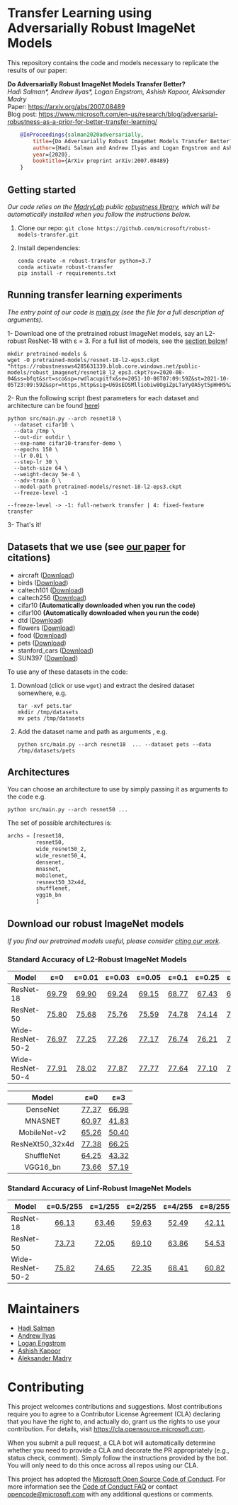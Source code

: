 # Transfer Learning using Adversarially Robust ImageNet Models

This repository contains the code and models necessary to replicate the results of our paper:

**Do Adversarially Robust ImageNet Models Transfer Better?** <br>
*Hadi Salman\*, Andrew Ilyas\*, Logan Engstrom, Ashish Kapoor, Aleksander Madry* <br>
Paper: https://arxiv.org/abs/2007.08489 <br>
Blog post:  https://www.microsoft.com/en-us/research/blog/adversarial-robustness-as-a-prior-for-better-transfer-learning/ <br>

```bibtex
    @InProceedings{salman2020adversarially,
        title={Do Adversarially Robust ImageNet Models Transfer Better?},
        author={Hadi Salman and Andrew Ilyas and Logan Engstrom and Ashish Kapoor and Aleksander Madry},
        year={2020},
        booktitle={ArXiv preprint arXiv:2007.08489}
    }
```

## Getting started
*Our code relies on the [MadryLab](http://madry-lab.ml/) public [robustness library](https://github.com/MadryLab/robustness), which will be automatically installed when you follow the instructions below.*
1.  Clone our repo: `git clone https://github.com/microsoft/robust-models-transfer.git`

2.  Install dependencies:
    ```
    conda create -n robust-transfer python=3.7
    conda activate robust-transfer
    pip install -r requirements.txt
    ```


## Running transfer learning experiments
*The entry point of our code is [main.py](src/main.py) (see the file for a full description of arguments).*

1- Download one of the pretrained robust ImageNet models, say an L2-robust ResNet-18 with &epsilon; = 3. For a full list of models, see the [section below](#download-our-robust-imagenet-models)!
  ```
  mkdir pretrained-models & 
  wget -O pretrained-models/resnet-18-l2-eps3.ckpt "https://robustnessws4285631339.blob.core.windows.net/public-models/robust_imagenet/resnet18_l2_eps3.ckpt?sv=2020-08-04&ss=bfqt&srt=sco&sp=rwdlacupitfx&se=2051-10-06T07:09:59Z&st=2021-10-05T23:09:59Z&spr=https,http&sig=U69sEOSMlliobiw8OgiZpLTaYyOA5yt5pHHH5%2FKUYgI%3D"
  ```
2- Run the following script (best parameters for each dataset and architecture can be found [here](best_params_per_dataset_per_arch.md))
  ```
  python src/main.py --arch resnet18 \
    --dataset cifar10 \
    --data /tmp \
    --out-dir outdir \
    --exp-name cifar10-transfer-demo \
    --epochs 150 \
    --lr 0.01 \
    --step-lr 30 \
    --batch-size 64 \
    --weight-decay 5e-4 \
    --adv-train 0 \
    --model-path pretrained-models/resnet-18-l2-eps3.ckpt
    --freeze-level -1
  ```
`--freeze-level -> -1: full-network transfer | 4: fixed-feature transfer`

3- That's it!

## Datasets that we use (see [our paper](https://arxiv.org/abs/2007.08489) for citations) 
* aircraft ([Download]( https://robustnessws4285631339.blob.core.windows.net/public-datasets/fgvc-aircraft-2013b.tar.gz?sv=2020-08-04&ss=bfqt&srt=sco&sp=rwdlacupitfx&se=2051-10-06T07:09:59Z&st=2021-10-05T23:09:59Z&spr=https,http&sig=U69sEOSMlliobiw8OgiZpLTaYyOA5yt5pHHH5%2FKUYgI%3D
))
* birds ([Download]( https://robustnessws4285631339.blob.core.windows.net/public-datasets/birdsnap.tar?sv=2020-08-04&ss=bfqt&srt=sco&sp=rwdlacupitfx&se=2051-10-06T07:09:59Z&st=2021-10-05T23:09:59Z&spr=https,http&sig=U69sEOSMlliobiw8OgiZpLTaYyOA5yt5pHHH5%2FKUYgI%3D
))
* caltech101 ([Download]( https://robustnessws4285631339.blob.core.windows.net/public-datasets/caltech101.tar?sv=2020-08-04&ss=bfqt&srt=sco&sp=rwdlacupitfx&se=2051-10-06T07:09:59Z&st=2021-10-05T23:09:59Z&spr=https,http&sig=U69sEOSMlliobiw8OgiZpLTaYyOA5yt5pHHH5%2FKUYgI%3D
))
* caltech256 ([Download]( https://robustnessws4285631339.blob.core.windows.net/public-datasets/caltech256.tar?sv=2020-08-04&ss=bfqt&srt=sco&sp=rwdlacupitfx&se=2051-10-06T07:09:59Z&st=2021-10-05T23:09:59Z&spr=https,http&sig=U69sEOSMlliobiw8OgiZpLTaYyOA5yt5pHHH5%2FKUYgI%3D
))
* cifar10 **(Automatically downloaded when you run the code)**
* cifar100 **(Automatically downloaded when you run the code)**
* dtd ([Download]( https://robustnessws4285631339.blob.core.windows.net/public-datasets/dtd.tar?sv=2020-08-04&ss=bfqt&srt=sco&sp=rwdlacupitfx&se=2051-10-06T07:09:59Z&st=2021-10-05T23:09:59Z&spr=https,http&sig=U69sEOSMlliobiw8OgiZpLTaYyOA5yt5pHHH5%2FKUYgI%3D
))
* flowers ([Download]( https://robustnessws4285631339.blob.core.windows.net/public-datasets/flowers.tar?sv=2020-08-04&ss=bfqt&srt=sco&sp=rwdlacupitfx&se=2051-10-06T07:09:59Z&st=2021-10-05T23:09:59Z&spr=https,http&sig=U69sEOSMlliobiw8OgiZpLTaYyOA5yt5pHHH5%2FKUYgI%3D
))
* food ([Download]( https://robustnessws4285631339.blob.core.windows.net/public-datasets/food.tar?sv=2020-08-04&ss=bfqt&srt=sco&sp=rwdlacupitfx&se=2051-10-06T07:09:59Z&st=2021-10-05T23:09:59Z&spr=https,http&sig=U69sEOSMlliobiw8OgiZpLTaYyOA5yt5pHHH5%2FKUYgI%3D
))
* pets ([Download]( https://robustnessws4285631339.blob.core.windows.net/public-datasets/pets.tar?sv=2020-08-04&ss=bfqt&srt=sco&sp=rwdlacupitfx&se=2051-10-06T07:09:59Z&st=2021-10-05T23:09:59Z&spr=https,http&sig=U69sEOSMlliobiw8OgiZpLTaYyOA5yt5pHHH5%2FKUYgI%3D
))
* stanford_cars ([Download]( https://robustnessws4285631339.blob.core.windows.net/public-datasets/stanford_cars.tar?sv=2020-08-04&ss=bfqt&srt=sco&sp=rwdlacupitfx&se=2051-10-06T07:09:59Z&st=2021-10-05T23:09:59Z&spr=https,http&sig=U69sEOSMlliobiw8OgiZpLTaYyOA5yt5pHHH5%2FKUYgI%3D
))
* SUN397 ([Download]( https://robustnessws4285631339.blob.core.windows.net/public-datasets/SUN397.tar?sv=2020-08-04&ss=bfqt&srt=sco&sp=rwdlacupitfx&se=2051-10-06T07:09:59Z&st=2021-10-05T23:09:59Z&spr=https,http&sig=U69sEOSMlliobiw8OgiZpLTaYyOA5yt5pHHH5%2FKUYgI%3D
))

To use any of these datasets in the code:
1. Download (click or use `wget`) and extract the desired dataset somewhere, e.g. 
    ```
    tar -xvf pets.tar
    mkdir /tmp/datasets
    mv pets /tmp/datasets
    ```
2. Add the dataset name and path as arguments , e.g. 
    ```
    python src/main.py --arch resnet18  ... --dataset pets --data /tmp/datasets/pets
    ```

## Architectures
You can choose an architecture to use by simply passing it as arguments to the code e.g. 
```
python src/main.py --arch resnet50 ...
```
The set of possible architectures is:

```python
archs = [resnet18, 
         resnet50, 
         wide_resnet50_2, 
         wide_resnet50_4, 
         densenet,
         mnasnet,
         mobilenet,
         resnext50_32x4d,
         shufflenet,
         vgg16_bn
         ]
```

## Download our robust ImageNet models
*If you find our pretrained models useful, please consider [citing our work](#transfer-learning-using-adversarially-robust-imagenet-models).*

### Standard Accuracy of L2-Robust ImageNet Models 

|Model|&epsilon;=0|&epsilon;=0.01|&epsilon;=0.03|&epsilon;=0.05|&epsilon;=0.1|&epsilon;=0.25|&epsilon;=0.5|&epsilon;=1.0|&epsilon;=3.0|&epsilon;=5.0|
|---|:---:|:---:|:---:|:---:|:---:|:---:|:---:|:---:|:---:|:---:|
|ResNet-18 |[69.79](https://robustnessws4285631339.blob.core.windows.net/public-models/robust_imagenet/resnet18_l2_eps0.ckpt?sv=2020-08-04&ss=bfqt&srt=sco&sp=rwdlacupitfx&se=2051-10-06T07:09:59Z&st=2021-10-05T23:09:59Z&spr=https,http&sig=U69sEOSMlliobiw8OgiZpLTaYyOA5yt5pHHH5%2FKUYgI%3D)  | [69.90](https://robustnessws4285631339.blob.core.windows.net/public-models/robust_imagenet/resnet18_l2_eps0.01.ckpt?sv=2020-08-04&ss=bfqt&srt=sco&sp=rwdlacupitfx&se=2051-10-06T07:09:59Z&st=2021-10-05T23:09:59Z&spr=https,http&sig=U69sEOSMlliobiw8OgiZpLTaYyOA5yt5pHHH5%2FKUYgI%3D) | [69.24](https://robustnessws4285631339.blob.core.windows.net/public-models/robust_imagenet/resnet18_l2_eps0.03.ckpt?sv=2020-08-04&ss=bfqt&srt=sco&sp=rwdlacupitfx&se=2051-10-06T07:09:59Z&st=2021-10-05T23:09:59Z&spr=https,http&sig=U69sEOSMlliobiw8OgiZpLTaYyOA5yt5pHHH5%2FKUYgI%3D) | [69.15](https://robustnessws4285631339.blob.core.windows.net/public-models/robust_imagenet/resnet18_l2_eps0.05.ckpt?sv=2020-08-04&ss=bfqt&srt=sco&sp=rwdlacupitfx&se=2051-10-06T07:09:59Z&st=2021-10-05T23:09:59Z&spr=https,http&sig=U69sEOSMlliobiw8OgiZpLTaYyOA5yt5pHHH5%2FKUYgI%3D) | [68.77](https://robustnessws4285631339.blob.core.windows.net/public-models/robust_imagenet/resnet18_l2_eps0.1.ckpt?sv=2020-08-04&ss=bfqt&srt=sco&sp=rwdlacupitfx&se=2051-10-06T07:09:59Z&st=2021-10-05T23:09:59Z&spr=https,http&sig=U69sEOSMlliobiw8OgiZpLTaYyOA5yt5pHHH5%2FKUYgI%3D) | [67.43](https://robustnessws4285631339.blob.core.windows.net/public-models/robust_imagenet/resnet18_l2_eps0.25.ckpt?sv=2020-08-04&ss=bfqt&srt=sco&sp=rwdlacupitfx&se=2051-10-06T07:09:59Z&st=2021-10-05T23:09:59Z&spr=https,http&sig=U69sEOSMlliobiw8OgiZpLTaYyOA5yt5pHHH5%2FKUYgI%3D) | [65.49](https://robustnessws4285631339.blob.core.windows.net/public-models/robust_imagenet/resnet18_l2_eps0.5.ckpt?sv=2020-08-04&ss=bfqt&srt=sco&sp=rwdlacupitfx&se=2051-10-06T07:09:59Z&st=2021-10-05T23:09:59Z&spr=https,http&sig=U69sEOSMlliobiw8OgiZpLTaYyOA5yt5pHHH5%2FKUYgI%3D) | [62.32](https://robustnessws4285631339.blob.core.windows.net/public-models/robust_imagenet/resnet18_l2_eps1.ckpt?sv=2020-08-04&ss=bfqt&srt=sco&sp=rwdlacupitfx&se=2051-10-06T07:09:59Z&st=2021-10-05T23:09:59Z&spr=https,http&sig=U69sEOSMlliobiw8OgiZpLTaYyOA5yt5pHHH5%2FKUYgI%3D) | [53.12](https://robustnessws4285631339.blob.core.windows.net/public-models/robust_imagenet/resnet18_l2_eps3.ckpt?sv=2020-08-04&ss=bfqt&srt=sco&sp=rwdlacupitfx&se=2051-10-06T07:09:59Z&st=2021-10-05T23:09:59Z&spr=https,http&sig=U69sEOSMlliobiw8OgiZpLTaYyOA5yt5pHHH5%2FKUYgI%3D) | [45.59](https://robustnessws4285631339.blob.core.windows.net/public-models/robust_imagenet/resnet18_l2_eps5.ckpt?sv=2020-08-04&ss=bfqt&srt=sco&sp=rwdlacupitfx&se=2051-10-06T07:09:59Z&st=2021-10-05T23:09:59Z&spr=https,http&sig=U69sEOSMlliobiw8OgiZpLTaYyOA5yt5pHHH5%2FKUYgI%3D)
ResNet-50|[75.80](https://robustnessws4285631339.blob.core.windows.net/public-models/robust_imagenet/resnet50_l2_eps0.ckpt?sv=2020-08-04&ss=bfqt&srt=sco&sp=rwdlacupitfx&se=2051-10-06T07:09:59Z&st=2021-10-05T23:09:59Z&spr=https,http&sig=U69sEOSMlliobiw8OgiZpLTaYyOA5yt5pHHH5%2FKUYgI%3D) | [75.68](https://robustnessws4285631339.blob.core.windows.net/public-models/robust_imagenet/resnet50_l2_eps0.01.ckpt?sv=2020-08-04&ss=bfqt&srt=sco&sp=rwdlacupitfx&se=2051-10-06T07:09:59Z&st=2021-10-05T23:09:59Z&spr=https,http&sig=U69sEOSMlliobiw8OgiZpLTaYyOA5yt5pHHH5%2FKUYgI%3D) | [75.76](https://robustnessws4285631339.blob.core.windows.net/public-models/robust_imagenet/resnet50_l2_eps0.03.ckpt?sv=2020-08-04&ss=bfqt&srt=sco&sp=rwdlacupitfx&se=2051-10-06T07:09:59Z&st=2021-10-05T23:09:59Z&spr=https,http&sig=U69sEOSMlliobiw8OgiZpLTaYyOA5yt5pHHH5%2FKUYgI%3D) | [75.59](https://robustnessws4285631339.blob.core.windows.net/public-models/robust_imagenet/resnet50_l2_eps0.05.ckpt?sv=2020-08-04&ss=bfqt&srt=sco&sp=rwdlacupitfx&se=2051-10-06T07:09:59Z&st=2021-10-05T23:09:59Z&spr=https,http&sig=U69sEOSMlliobiw8OgiZpLTaYyOA5yt5pHHH5%2FKUYgI%3D) | [74.78](https://robustnessws4285631339.blob.core.windows.net/public-models/robust_imagenet/resnet50_l2_eps0.1.ckpt?sv=2020-08-04&ss=bfqt&srt=sco&sp=rwdlacupitfx&se=2051-10-06T07:09:59Z&st=2021-10-05T23:09:59Z&spr=https,http&sig=U69sEOSMlliobiw8OgiZpLTaYyOA5yt5pHHH5%2FKUYgI%3D) | [74.14](https://robustnessws4285631339.blob.core.windows.net/public-models/robust_imagenet/resnet50_l2_eps0.25.ckpt?sv=2020-08-04&ss=bfqt&srt=sco&sp=rwdlacupitfx&se=2051-10-06T07:09:59Z&st=2021-10-05T23:09:59Z&spr=https,http&sig=U69sEOSMlliobiw8OgiZpLTaYyOA5yt5pHHH5%2FKUYgI%3D) | [73.16](https://robustnessws4285631339.blob.core.windows.net/public-models/robust_imagenet/resnet50_l2_eps0.5.ckpt?sv=2020-08-04&ss=bfqt&srt=sco&sp=rwdlacupitfx&se=2051-10-06T07:09:59Z&st=2021-10-05T23:09:59Z&spr=https,http&sig=U69sEOSMlliobiw8OgiZpLTaYyOA5yt5pHHH5%2FKUYgI%3D) | [70.43](https://robustnessws4285631339.blob.core.windows.net/public-models/robust_imagenet/resnet50_l2_eps1.ckpt?sv=2020-08-04&ss=bfqt&srt=sco&sp=rwdlacupitfx&se=2051-10-06T07:09:59Z&st=2021-10-05T23:09:59Z&spr=https,http&sig=U69sEOSMlliobiw8OgiZpLTaYyOA5yt5pHHH5%2FKUYgI%3D) | [62.83](https://robustnessws4285631339.blob.core.windows.net/public-models/robust_imagenet/resnet50_l2_eps3.ckpt?sv=2020-08-04&ss=bfqt&srt=sco&sp=rwdlacupitfx&se=2051-10-06T07:09:59Z&st=2021-10-05T23:09:59Z&spr=https,http&sig=U69sEOSMlliobiw8OgiZpLTaYyOA5yt5pHHH5%2FKUYgI%3D) | [56.13](https://robustnessws4285631339.blob.core.windows.net/public-models/robust_imagenet/resnet50_l2_eps5.ckpt?sv=2020-08-04&ss=bfqt&srt=sco&sp=rwdlacupitfx&se=2051-10-06T07:09:59Z&st=2021-10-05T23:09:59Z&spr=https,http&sig=U69sEOSMlliobiw8OgiZpLTaYyOA5yt5pHHH5%2FKUYgI%3D)
Wide-ResNet-50-2|[76.97](https://robustnessws4285631339.blob.core.windows.net/public-models/robust_imagenet/wide_resnet50_2_l2_eps0.ckpt?sv=2020-08-04&ss=bfqt&srt=sco&sp=rwdlacupitfx&se=2051-10-06T07:09:59Z&st=2021-10-05T23:09:59Z&spr=https,http&sig=U69sEOSMlliobiw8OgiZpLTaYyOA5yt5pHHH5%2FKUYgI%3D) | [77.25](https://robustnessws4285631339.blob.core.windows.net/public-models/robust_imagenet/wide_resnet50_2_l2_eps0.01.ckpt?sv=2020-08-04&ss=bfqt&srt=sco&sp=rwdlacupitfx&se=2051-10-06T07:09:59Z&st=2021-10-05T23:09:59Z&spr=https,http&sig=U69sEOSMlliobiw8OgiZpLTaYyOA5yt5pHHH5%2FKUYgI%3D) | [77.26](https://robustnessws4285631339.blob.core.windows.net/public-models/robust_imagenet/wide_resnet50_2_l2_eps0.03.ckpt?sv=2020-08-04&ss=bfqt&srt=sco&sp=rwdlacupitfx&se=2051-10-06T07:09:59Z&st=2021-10-05T23:09:59Z&spr=https,http&sig=U69sEOSMlliobiw8OgiZpLTaYyOA5yt5pHHH5%2FKUYgI%3D) | [77.17](https://robustnessws4285631339.blob.core.windows.net/public-models/robust_imagenet/wide_resnet50_2_l2_eps0.05.ckpt?sv=2020-08-04&ss=bfqt&srt=sco&sp=rwdlacupitfx&se=2051-10-06T07:09:59Z&st=2021-10-05T23:09:59Z&spr=https,http&sig=U69sEOSMlliobiw8OgiZpLTaYyOA5yt5pHHH5%2FKUYgI%3D) | [76.74](https://robustnessws4285631339.blob.core.windows.net/public-models/robust_imagenet/wide_resnet50_2_l2_eps0.1.ckpt?sv=2020-08-04&ss=bfqt&srt=sco&sp=rwdlacupitfx&se=2051-10-06T07:09:59Z&st=2021-10-05T23:09:59Z&spr=https,http&sig=U69sEOSMlliobiw8OgiZpLTaYyOA5yt5pHHH5%2FKUYgI%3D) | [76.21](https://robustnessws4285631339.blob.core.windows.net/public-models/robust_imagenet/wide_resnet50_2_l2_eps0.25.ckpt?sv=2020-08-04&ss=bfqt&srt=sco&sp=rwdlacupitfx&se=2051-10-06T07:09:59Z&st=2021-10-05T23:09:59Z&spr=https,http&sig=U69sEOSMlliobiw8OgiZpLTaYyOA5yt5pHHH5%2FKUYgI%3D) | [75.11](https://robustnessws4285631339.blob.core.windows.net/public-models/robust_imagenet/wide_resnet50_2_l2_eps0.5.ckpt?sv=2020-08-04&ss=bfqt&srt=sco&sp=rwdlacupitfx&se=2051-10-06T07:09:59Z&st=2021-10-05T23:09:59Z&spr=https,http&sig=U69sEOSMlliobiw8OgiZpLTaYyOA5yt5pHHH5%2FKUYgI%3D) | [73.41](https://robustnessws4285631339.blob.core.windows.net/public-models/robust_imagenet/wide_resnet50_2_l2_eps1.ckpt?sv=2020-08-04&ss=bfqt&srt=sco&sp=rwdlacupitfx&se=2051-10-06T07:09:59Z&st=2021-10-05T23:09:59Z&spr=https,http&sig=U69sEOSMlliobiw8OgiZpLTaYyOA5yt5pHHH5%2FKUYgI%3D) | [66.90](https://robustnessws4285631339.blob.core.windows.net/public-models/robust_imagenet/wide_resnet50_2_l2_eps3.ckpt?sv=2020-08-04&ss=bfqt&srt=sco&sp=rwdlacupitfx&se=2051-10-06T07:09:59Z&st=2021-10-05T23:09:59Z&spr=https,http&sig=U69sEOSMlliobiw8OgiZpLTaYyOA5yt5pHHH5%2FKUYgI%3D) | [60.94](https://robustnessws4285631339.blob.core.windows.net/public-models/robust_imagenet/wide_resnet50_2_l2_eps5.ckpt?sv=2020-08-04&ss=bfqt&srt=sco&sp=rwdlacupitfx&se=2051-10-06T07:09:59Z&st=2021-10-05T23:09:59Z&spr=https,http&sig=U69sEOSMlliobiw8OgiZpLTaYyOA5yt5pHHH5%2FKUYgI%3D)
Wide-ResNet-50-4|[77.91](https://robustnessws4285631339.blob.core.windows.net/public-models/robust_imagenet/wide_resnet50_4_l2_eps0.ckpt?sv=2020-08-04&ss=bfqt&srt=sco&sp=rwdlacupitfx&se=2051-10-06T07:09:59Z&st=2021-10-05T23:09:59Z&spr=https,http&sig=U69sEOSMlliobiw8OgiZpLTaYyOA5yt5pHHH5%2FKUYgI%3D) |[78.02](https://robustnessws4285631339.blob.core.windows.net/public-models/robust_imagenet/wide_resnet50_4_l2_eps0.01.ckpt?sv=2020-08-04&ss=bfqt&srt=sco&sp=rwdlacupitfx&se=2051-10-06T07:09:59Z&st=2021-10-05T23:09:59Z&spr=https,http&sig=U69sEOSMlliobiw8OgiZpLTaYyOA5yt5pHHH5%2FKUYgI%3D)|[77.87](https://robustnessws4285631339.blob.core.windows.net/public-models/robust_imagenet/wide_resnet50_4_l2_eps0.03.ckpt?sv=2020-08-04&ss=bfqt&srt=sco&sp=rwdlacupitfx&se=2051-10-06T07:09:59Z&st=2021-10-05T23:09:59Z&spr=https,http&sig=U69sEOSMlliobiw8OgiZpLTaYyOA5yt5pHHH5%2FKUYgI%3D)|[77.77](https://robustnessws4285631339.blob.core.windows.net/public-models/robust_imagenet/wide_resnet50_4_l2_eps0.05.ckpt?sv=2020-08-04&ss=bfqt&srt=sco&sp=rwdlacupitfx&se=2051-10-06T07:09:59Z&st=2021-10-05T23:09:59Z&spr=https,http&sig=U69sEOSMlliobiw8OgiZpLTaYyOA5yt5pHHH5%2FKUYgI%3D)|[77.64](https://robustnessws4285631339.blob.core.windows.net/public-models/robust_imagenet/wide_resnet50_4_l2_eps0.1.ckpt?sv=2020-08-04&ss=bfqt&srt=sco&sp=rwdlacupitfx&se=2051-10-06T07:09:59Z&st=2021-10-05T23:09:59Z&spr=https,http&sig=U69sEOSMlliobiw8OgiZpLTaYyOA5yt5pHHH5%2FKUYgI%3D)|[77.10](https://robustnessws4285631339.blob.core.windows.net/public-models/robust_imagenet/wide_resnet50_4_l2_eps0.25.ckpt?sv=2020-08-04&ss=bfqt&srt=sco&sp=rwdlacupitfx&se=2051-10-06T07:09:59Z&st=2021-10-05T23:09:59Z&spr=https,http&sig=U69sEOSMlliobiw8OgiZpLTaYyOA5yt5pHHH5%2FKUYgI%3D)|[76.52](https://robustnessws4285631339.blob.core.windows.net/public-models/robust_imagenet/wide_resnet50_4_l2_eps0.5.ckpt?sv=2020-08-04&ss=bfqt&srt=sco&sp=rwdlacupitfx&se=2051-10-06T07:09:59Z&st=2021-10-05T23:09:59Z&spr=https,http&sig=U69sEOSMlliobiw8OgiZpLTaYyOA5yt5pHHH5%2FKUYgI%3D)| [75.51](https://robustnessws4285631339.blob.core.windows.net/public-models/robust_imagenet/wide_resnet50_4_l2_eps1.ckpt?sv=2020-08-04&ss=bfqt&srt=sco&sp=rwdlacupitfx&se=2051-10-06T07:09:59Z&st=2021-10-05T23:09:59Z&spr=https,http&sig=U69sEOSMlliobiw8OgiZpLTaYyOA5yt5pHHH5%2FKUYgI%3D) | [69.67](https://robustnessws4285631339.blob.core.windows.net/public-models/robust_imagenet/wide_resnet50_4_l2_eps3.ckpt?sv=2020-08-04&ss=bfqt&srt=sco&sp=rwdlacupitfx&se=2051-10-06T07:09:59Z&st=2021-10-05T23:09:59Z&spr=https,http&sig=U69sEOSMlliobiw8OgiZpLTaYyOA5yt5pHHH5%2FKUYgI%3D)|[65.20](https://robustnessws4285631339.blob.core.windows.net/public-models/robust_imagenet/wide_resnet50_4_l2_eps5.ckpt?sv=2020-08-04&ss=bfqt&srt=sco&sp=rwdlacupitfx&se=2051-10-06T07:09:59Z&st=2021-10-05T23:09:59Z&spr=https,http&sig=U69sEOSMlliobiw8OgiZpLTaYyOA5yt5pHHH5%2FKUYgI%3D)


|Model | &epsilon;=0|&epsilon;=3|
|:-----:|:-----:|:-----:|
 DenseNet |[77.37](https://robustnessws4285631339.blob.core.windows.net/public-models/robust_imagenet/densenet_l2_eps0.ckpt?sv=2020-08-04&ss=bfqt&srt=sco&sp=rwdlacupitfx&se=2051-10-06T07:09:59Z&st=2021-10-05T23:09:59Z&spr=https,http&sig=U69sEOSMlliobiw8OgiZpLTaYyOA5yt5pHHH5%2FKUYgI%3D) | [66.98](https://robustnessws4285631339.blob.core.windows.net/public-models/robust_imagenet/densenet_l2_eps3.ckpt?sv=2020-08-04&ss=bfqt&srt=sco&sp=rwdlacupitfx&se=2051-10-06T07:09:59Z&st=2021-10-05T23:09:59Z&spr=https,http&sig=U69sEOSMlliobiw8OgiZpLTaYyOA5yt5pHHH5%2FKUYgI%3D)
MNASNET|[60.97](https://robustnessws4285631339.blob.core.windows.net/public-models/robust_imagenet/mnasnet_l2_eps0.ckpt?sv=2020-08-04&ss=bfqt&srt=sco&sp=rwdlacupitfx&se=2051-10-06T07:09:59Z&st=2021-10-05T23:09:59Z&spr=https,http&sig=U69sEOSMlliobiw8OgiZpLTaYyOA5yt5pHHH5%2FKUYgI%3D) | [41.83](https://robustnessws4285631339.blob.core.windows.net/public-models/robust_imagenet/mnasnet_l2_eps3.ckpt?sv=2020-08-04&ss=bfqt&srt=sco&sp=rwdlacupitfx&se=2051-10-06T07:09:59Z&st=2021-10-05T23:09:59Z&spr=https,http&sig=U69sEOSMlliobiw8OgiZpLTaYyOA5yt5pHHH5%2FKUYgI%3D)
MobileNet-v2|[65.26](https://robustnessws4285631339.blob.core.windows.net/public-models/robust_imagenet/mobilenet_l2_eps0.ckpt?sv=2020-08-04&ss=bfqt&srt=sco&sp=rwdlacupitfx&se=2051-10-06T07:09:59Z&st=2021-10-05T23:09:59Z&spr=https,http&sig=U69sEOSMlliobiw8OgiZpLTaYyOA5yt5pHHH5%2FKUYgI%3D) | [50.40](https://robustnessws4285631339.blob.core.windows.net/public-models/robust_imagenet/mobilenet_l2_eps3.ckpt?sv=2020-08-04&ss=bfqt&srt=sco&sp=rwdlacupitfx&se=2051-10-06T07:09:59Z&st=2021-10-05T23:09:59Z&spr=https,http&sig=U69sEOSMlliobiw8OgiZpLTaYyOA5yt5pHHH5%2FKUYgI%3D)
ResNeXt50_32x4d|[77.38](https://robustnessws4285631339.blob.core.windows.net/public-models/robust_imagenet/resnext50_32x4d_l2_eps0.ckpt?sv=2020-08-04&ss=bfqt&srt=sco&sp=rwdlacupitfx&se=2051-10-06T07:09:59Z&st=2021-10-05T23:09:59Z&spr=https,http&sig=U69sEOSMlliobiw8OgiZpLTaYyOA5yt5pHHH5%2FKUYgI%3D) | [66.25](https://robustnessws4285631339.blob.core.windows.net/public-models/robust_imagenet/resnext50_32x4d_l2_eps3.ckpt?sv=2020-08-04&ss=bfqt&srt=sco&sp=rwdlacupitfx&se=2051-10-06T07:09:59Z&st=2021-10-05T23:09:59Z&spr=https,http&sig=U69sEOSMlliobiw8OgiZpLTaYyOA5yt5pHHH5%2FKUYgI%3D)
ShuffleNet|[64.25](https://robustnessws4285631339.blob.core.windows.net/public-models/robust_imagenet/shufflenet_l2_eps0.ckpt?sv=2020-08-04&ss=bfqt&srt=sco&sp=rwdlacupitfx&se=2051-10-06T07:09:59Z&st=2021-10-05T23:09:59Z&spr=https,http&sig=U69sEOSMlliobiw8OgiZpLTaYyOA5yt5pHHH5%2FKUYgI%3D) | [43.32](https://robustnessws4285631339.blob.core.windows.net/public-models/robust_imagenet/shufflenet_l2_eps3.ckpt?sv=2020-08-04&ss=bfqt&srt=sco&sp=rwdlacupitfx&se=2051-10-06T07:09:59Z&st=2021-10-05T23:09:59Z&spr=https,http&sig=U69sEOSMlliobiw8OgiZpLTaYyOA5yt5pHHH5%2FKUYgI%3D)
VGG16_bn|[73.66](https://robustnessws4285631339.blob.core.windows.net/public-models/robust_imagenet/vgg16_bn_l2_eps0.ckpt?sv=2020-08-04&ss=bfqt&srt=sco&sp=rwdlacupitfx&se=2051-10-06T07:09:59Z&st=2021-10-05T23:09:59Z&spr=https,http&sig=U69sEOSMlliobiw8OgiZpLTaYyOA5yt5pHHH5%2FKUYgI%3D) | [57.19](https://robustnessws4285631339.blob.core.windows.net/public-models/robust_imagenet/vgg16_bn_l2_eps3.ckpt?sv=2020-08-04&ss=bfqt&srt=sco&sp=rwdlacupitfx&se=2051-10-06T07:09:59Z&st=2021-10-05T23:09:59Z&spr=https,http&sig=U69sEOSMlliobiw8OgiZpLTaYyOA5yt5pHHH5%2FKUYgI%3D)

### Standard Accuracy of Linf-Robust ImageNet Models
|Model|&epsilon;=0.5/255|&epsilon;=1/255|&epsilon;=2/255|&epsilon;=4/255|&epsilon;=8/255|
|---|:---:|:---:|:---:|:---:|:---:|
|ResNet-18|[66.13](https://robustnessws4285631339.blob.core.windows.net/public-models/robust_imagenet/resnet18_linf_eps0.5.ckpt?sv=2020-08-04&ss=bfqt&srt=sco&sp=rwdlacupitfx&se=2051-10-06T07:09:59Z&st=2021-10-05T23:09:59Z&spr=https,http&sig=U69sEOSMlliobiw8OgiZpLTaYyOA5yt5pHHH5%2FKUYgI%3D) | [63.46](https://robustnessws4285631339.blob.core.windows.net/public-models/robust_imagenet/resnet18_linf_eps1.0.ckpt?sv=2020-08-04&ss=bfqt&srt=sco&sp=rwdlacupitfx&se=2051-10-06T07:09:59Z&st=2021-10-05T23:09:59Z&spr=https,http&sig=U69sEOSMlliobiw8OgiZpLTaYyOA5yt5pHHH5%2FKUYgI%3D) | [59.63](https://robustnessws4285631339.blob.core.windows.net/public-models/robust_imagenet/resnet18_linf_eps2.0.ckpt?sv=2020-08-04&ss=bfqt&srt=sco&sp=rwdlacupitfx&se=2051-10-06T07:09:59Z&st=2021-10-05T23:09:59Z&spr=https,http&sig=U69sEOSMlliobiw8OgiZpLTaYyOA5yt5pHHH5%2FKUYgI%3D) | [52.49](https://robustnessws4285631339.blob.core.windows.net/public-models/robust_imagenet/resnet18_linf_eps4.0.ckpt?sv=2020-08-04&ss=bfqt&srt=sco&sp=rwdlacupitfx&se=2051-10-06T07:09:59Z&st=2021-10-05T23:09:59Z&spr=https,http&sig=U69sEOSMlliobiw8OgiZpLTaYyOA5yt5pHHH5%2FKUYgI%3D) | [42.11](https://robustnessws4285631339.blob.core.windows.net/public-models/robust_imagenet/resnet18_linf_eps8.0.ckpt?sv=2020-08-04&ss=bfqt&srt=sco&sp=rwdlacupitfx&se=2051-10-06T07:09:59Z&st=2021-10-05T23:09:59Z&spr=https,http&sig=U69sEOSMlliobiw8OgiZpLTaYyOA5yt5pHHH5%2FKUYgI%3D) 
ResNet-50 |[73.73](https://robustnessws4285631339.blob.core.windows.net/public-models/robust_imagenet/resnet50_linf_eps0.5.ckpt?sv=2020-08-04&ss=bfqt&srt=sco&sp=rwdlacupitfx&se=2051-10-06T07:09:59Z&st=2021-10-05T23:09:59Z&spr=https,http&sig=U69sEOSMlliobiw8OgiZpLTaYyOA5yt5pHHH5%2FKUYgI%3D) | [72.05](https://robustnessws4285631339.blob.core.windows.net/public-models/robust_imagenet/resnet50_linf_eps1.0.ckpt?sv=2020-08-04&ss=bfqt&srt=sco&sp=rwdlacupitfx&se=2051-10-06T07:09:59Z&st=2021-10-05T23:09:59Z&spr=https,http&sig=U69sEOSMlliobiw8OgiZpLTaYyOA5yt5pHHH5%2FKUYgI%3D) | [69.10](https://robustnessws4285631339.blob.core.windows.net/public-models/robust_imagenet/resnet50_linf_eps2.0.ckpt?sv=2020-08-04&ss=bfqt&srt=sco&sp=rwdlacupitfx&se=2051-10-06T07:09:59Z&st=2021-10-05T23:09:59Z&spr=https,http&sig=U69sEOSMlliobiw8OgiZpLTaYyOA5yt5pHHH5%2FKUYgI%3D) | [63.86](https://robustnessws4285631339.blob.core.windows.net/public-models/robust_imagenet/resnet50_linf_eps4.0.ckpt?sv=2020-08-04&ss=bfqt&srt=sco&sp=rwdlacupitfx&se=2051-10-06T07:09:59Z&st=2021-10-05T23:09:59Z&spr=https,http&sig=U69sEOSMlliobiw8OgiZpLTaYyOA5yt5pHHH5%2FKUYgI%3D) | [54.53](https://robustnessws4285631339.blob.core.windows.net/public-models/robust_imagenet/resnet50_linf_eps8.0.ckpt?sv=2020-08-04&ss=bfqt&srt=sco&sp=rwdlacupitfx&se=2051-10-06T07:09:59Z&st=2021-10-05T23:09:59Z&spr=https,http&sig=U69sEOSMlliobiw8OgiZpLTaYyOA5yt5pHHH5%2FKUYgI%3D)
Wide-ResNet-50-2 |[75.82](https://robustnessws4285631339.blob.core.windows.net/public-models/robust_imagenet/wide_resnet50_2_linf_eps0.5.ckpt?sv=2020-08-04&ss=bfqt&srt=sco&sp=rwdlacupitfx&se=2051-10-06T07:09:59Z&st=2021-10-05T23:09:59Z&spr=https,http&sig=U69sEOSMlliobiw8OgiZpLTaYyOA5yt5pHHH5%2FKUYgI%3D) | [74.65](https://robustnessws4285631339.blob.core.windows.net/public-models/robust_imagenet/wide_resnet50_2_linf_eps1.0.ckpt?sv=2020-08-04&ss=bfqt&srt=sco&sp=rwdlacupitfx&se=2051-10-06T07:09:59Z&st=2021-10-05T23:09:59Z&spr=https,http&sig=U69sEOSMlliobiw8OgiZpLTaYyOA5yt5pHHH5%2FKUYgI%3D) | [72.35](https://robustnessws4285631339.blob.core.windows.net/public-models/robust_imagenet/wide_resnet50_2_linf_eps2.0.ckpt?sv=2020-08-04&ss=bfqt&srt=sco&sp=rwdlacupitfx&se=2051-10-06T07:09:59Z&st=2021-10-05T23:09:59Z&spr=https,http&sig=U69sEOSMlliobiw8OgiZpLTaYyOA5yt5pHHH5%2FKUYgI%3D) | [68.41](https://robustnessws4285631339.blob.core.windows.net/public-models/robust_imagenet/wide_resnet50_2_linf_eps4.0.ckpt?sv=2020-08-04&ss=bfqt&srt=sco&sp=rwdlacupitfx&se=2051-10-06T07:09:59Z&st=2021-10-05T23:09:59Z&spr=https,http&sig=U69sEOSMlliobiw8OgiZpLTaYyOA5yt5pHHH5%2FKUYgI%3D) | [60.82](https://robustnessws4285631339.blob.core.windows.net/public-models/robust_imagenet/wide_resnet50_2_linf_eps8.0.ckpt?sv=2020-08-04&ss=bfqt&srt=sco&sp=rwdlacupitfx&se=2051-10-06T07:09:59Z&st=2021-10-05T23:09:59Z&spr=https,http&sig=U69sEOSMlliobiw8OgiZpLTaYyOA5yt5pHHH5%2FKUYgI%3D)

# Maintainers

* [Hadi Salman](https://twitter.com/hadisalmanX)
* [Andrew Ilyas](https://twitter.com/andrew_ilyas)
* [Logan Engstrom](https://twitter.com/logan_engstrom) 
* [Ashish Kapoor](https://twitter.com/akapoor_av8r) 
* [Aleksander Madry](https://twitter.com/aleks_madry) 

# Contributing

This project welcomes contributions and suggestions.  Most contributions require you to agree to a
Contributor License Agreement (CLA) declaring that you have the right to, and actually do, grant us
the rights to use your contribution. For details, visit https://cla.opensource.microsoft.com.

When you submit a pull request, a CLA bot will automatically determine whether you need to provide
a CLA and decorate the PR appropriately (e.g., status check, comment). Simply follow the instructions
provided by the bot. You will only need to do this once across all repos using our CLA.

This project has adopted the [Microsoft Open Source Code of Conduct](https://opensource.microsoft.com/codeofconduct/).
For more information see the [Code of Conduct FAQ](https://opensource.microsoft.com/codeofconduct/faq/) or
contact [opencode@microsoft.com](mailto:opencode@microsoft.com) with any additional questions or comments.
